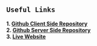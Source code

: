 ## `Useful Links`

**1. [Github Client Side Repository](https://github.com/yusuf-khan-swd/career-nest-client)** \
**2. [Github Server Side Repository](https://github.com/yusuf-khan-swd/career-nest-server)** \
**3. [Live Website](https://career-nest-client.vercel.app/)**
